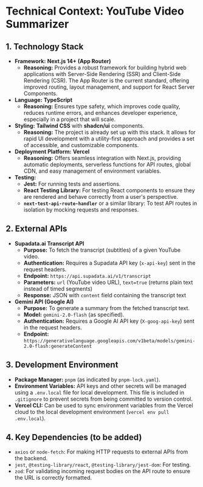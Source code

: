 # Technical Context: YouTube Video Summarizer

## 1. Technology Stack

-   **Framework:** **Next.js 14+ (App Router)**
    -   **Reasoning:** Provides a robust framework for building hybrid web applications with Server-Side Rendering (SSR) and Client-Side Rendering (CSR). The App Router is the current standard, offering improved routing, layout management, and support for React Server Components.
-   **Language:** **TypeScript**
    -   **Reasoning:** Ensures type safety, which improves code quality, reduces runtime errors, and enhances developer experience, especially in a project that will scale.
-   **Styling:** **Tailwind CSS** with **shadcn/ui** components.
    -   **Reasoning:** The project is already set up with this stack. It allows for rapid UI development with a utility-first approach and provides a set of accessible, and customizable components.
-   **Deployment Platform:** **Vercel**
    -   **Reasoning:** Offers seamless integration with Next.js, providing automatic deployments, serverless functions for API routes, global CDN, and easy management of environment variables.
-   **Testing:**
    -   **Jest:** For running tests and assertions.
    -   **React Testing Library:** For testing React components to ensure they are rendered and behave correctly from a user's perspective.
    -   **`next-test-api-route-handler`** or a similar library: To test API routes in isolation by mocking requests and responses.

## 2. External APIs

-   **Supadata.ai Transcript API**
    -   **Purpose:** To fetch the transcript (subtitles) of a given YouTube video.
    -   **Authentication:** Requires a Supadata API key (`x-api-key`) sent in the request headers.
    -   **Endpoint:** `https://api.supadata.ai/v1/transcript`
    -   **Parameters:** `url` (YouTube video URL), `text=true` (returns plain text instead of timed segments)
    -   **Response:** JSON with `content` field containing the transcript text
-   **Gemini API (Google AI)**
    -   **Purpose:** To generate a summary from the fetched transcript text.
    -   **Model:** `gemini-2.0-flash` (as specified).
    -   **Authentication:** Requires a Google AI API key (`X-goog-api-key`) sent in the request headers.
    -   **Endpoint:** `https://generativelanguage.googleapis.com/v1beta/models/gemini-2.0-flash:generateContent`

## 3. Development Environment

-   **Package Manager:** `pnpm` (as indicated by `pnpm-lock.yaml`).
-   **Environment Variables:** API keys and other secrets will be managed using a `.env.local` file for local development. This file is included in `.gitignore` to prevent secrets from being committed to version control.
-   **Vercel CLI:** Can be used to sync environment variables from the Vercel cloud to the local development environment (`vercel env pull .env.local`).

## 4. Key Dependencies (to be added)

-   `axios` or `node-fetch`: For making HTTP requests to external APIs from the backend.
-   `jest`, `@testing-library/react`, `@testing-library/jest-dom`: For testing.
-   `zod`: For validating incoming request bodies on the API route to ensure the URL is correctly formatted.
